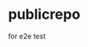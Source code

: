 # publicrepo
for e2e test










































































































































































































































































































































































































































































































































































































































































































































































































































































































































































































































































































































































































































































































































































































































































































































































































































































































































































































































































































































































































































































































































































































































































































































































































































































































































































































































































































































































































































































































































































































































































































































































































































































































































































